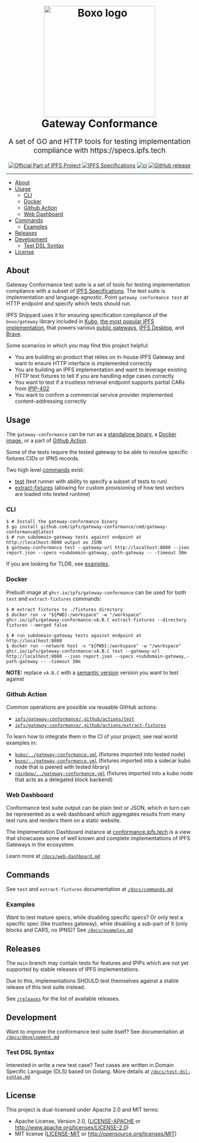 <h1 align="center">
  <br>
  <a href="#readme"><img src="https://github.com/ipfs/gateway-conformance/assets/157609/4e7ba998-c7f7-415b-bd72-eef053474865" alt="Boxo logo" title="Boxo logo" width="300"></a>
  <br>
  Gateway Conformance
  <br>
</h1>

<p align="center" style="font-size: 1.2rem;">A set of GO and HTTP tools for testing implementation compliance with https://specs.ipfs.tech</p>

<p align="center">
  <a href="https://ipfs.tech"><img src="https://img.shields.io/badge/project-IPFS-blue.svg?style=flat-square" alt="Official Part of IPFS Project"></a>
  <a href="https://specs.ipfs.tech"><img src="https://img.shields.io/badge/specs-IPFS-blue.svg?style=flat-square" alt="IPFS Specifications"></a>
  <a href="https://github.com/ipfs/boxo/actions"><img src="https://img.shields.io/github/actions/workflow/status/ipfs/boxo/go-test.yml?branch=main" alt="ci"></a>
  <a href="https://github.com/ipfs/gateway-conformance/releases"><img alt="GitHub release" src="https://img.shields.io/github/v/release/ipfs/gateway-conformance?filter=!*rc*"></a>
</p>

<hr />

<!-- TOC -->

- [About](#about)
- [Usage](#usage)
  - [CLI](#cli)
  - [Docker](#docker)
  - [Github Action](#github-action)
  - [Web Dashboard](#web-dashboard)
- [Commands](#commands)
  - [Examples](#examples)
- [Releases](#releases)
- [Development](#development)
  - [Test DSL Syntax](#test-dsl-syntax)
- [License](#license)

<!-- /TOC -->

## About

Gateway Conformance test suite is a set of tools for testing implementation
compliance with a subset of [IPFS Specifications](https://specs.ipfs.tech). The
test suite is implementation and language-agnostic. Point `gateway conformance
test` at HTTP endpoint and specify which tests should run.

IPFS Shipyard uses it for ensuring specification compliance of the `boxo/gateway` library included in [Kubo](https://github.com/ipfs/kubo), [the most popular IPFS implementation](https://github.com/protocol/network-measurements/tree/master/reports),
that powers various [public gateways](https://ipfs.github.io/public-gateway-checker/), [IPFS Desktop](https://docs.ipfs.io/install/ipfs-desktop/), and [Brave](https://brave.com/ipfs-support/).


Some scenarios in which you may find this project helpful:

* You are building an product that relies on in-house IPFS Gateway and want to ensure HTTP interface is implemented correctly
* You are building an IPFS implementation and want to leverage existing HTTP test fixtures to tell if you are handling edge cases correctly
* You want to test if a trustless retrieval endpoint supports partial CARs from [IPIP-402](https://specs.ipfs.tech/ipips/ipip-0402/)
* You want to confirm a commercial service provider implemented content-addressing correctly

## Usage

The `gateway-conformance` can be run as a [standalone binary](#cli), a [Docker image](#docker), or a part of [Github Action](#github-actions).

Some of the tests require the tested gateway to be able to resolve specific fixtures CIDs or IPNS records.

Two high level [commands](/docs/commands.md) exist:
- [test](/docs/commands.md#test) (test runner with ability to specify a subset of tests to run)
- [extract-fixtures](/docs/commands.md#extract-fixtures) (allowing for custom provisioning of how test vectors are loaded into tested runtime)

### CLI

```console
$ # Install the gateway-conformance binary
$ go install github.com/ipfs/gateway-conformance/cmd/gateway-conformance@latest
$ # run subdomain-gateway tests against endpoint at http://localhost:8080 output as JSON
$ gateway-conformance test --gateway-url http://localhost:8080 --json report.json --specs +subdomain-gateway,-path-gateway -- -timeout 30m
```

If you are looking for TLDR, see [examples](/docs/examples.md).

### Docker

Prebuilt image at `ghcr.io/ipfs/gateway-conformance` can be used for both `test` and `extract-fixtures` commands:

```console
$ # extract fixtures to ./fixtures directory
$ docker run -v "${PWD}:/workspace" -w "/workspace" ghcr.io/ipfs/gateway-conformance:vA.B.C extract-fixtures --directory fixtures --merged false

$ # run subdomain-gateway tests against endpoint at http://localhost:8080
$ docker run --network host -v "${PWD}:/workspace" -w "/workspace" ghcr.io/ipfs/gateway-conformance:vA.B.C test --gateway-url http://localhost:8080 --json report.json --specs +subdomain-gateway,-path-gateway -- -timeout 30m
```

**NOTE:** replace `vA.B.C` with a [semantic version](https://github.com/ipfs/gateway-conformance/releases) version you want to test against

### Github Action

Common operations are possible via reusable GitHub actions:
- [`ipfs/gateway-conformance/.github/actions/test`](https://github.com/ipfs/gateway-conformance/blob/main/.github/actions/test/action.yml)
- [`ipfs/gateway-conformance/.github/actions/extract-fixtures`](https://github.com/ipfs/gateway-conformance/blob/main/.github/actions/extract-fixtures/action.yml)

To learn how to integrate them in the CI of your project, see real world examples in:
- [`kubo/../gateway-conformance.yml`](https://github.com/ipfs/kubo/blob/master/.github/workflows/gateway-conformance.yml) (fixtures imported into tested node)
- [`boxo/../gateway-conformance.yml`](https://github.com/ipfs/boxo/blob/main/.github/workflows/gateway-conformance.yml) (fixtures imported into a sidecar kubo node that is peered with tested library)
- [`rainbow/../gateway-conformance.yml`](https://github.com/ipfs/rainbow/blob/main/.github/workflows/gateway-conformance.yml) (fixtures imported into a kubo node that acts as a delegated block backend)

### Web Dashboard

Conformance test suite output can be plain text or JSON, which in turn can be
represented as a web dashboard which aggregates results from many test runs and
renders them on a static website.

The Implementation Dashboard instance at
[conformance.ipfs.tech](https://conformance.ipfs.tech/) is a view that
showcases some of well known and complete implementations of IPFS Gateways
in the ecosystem.

Learn more at [`/docs/web-dashboard.md`](/docs/web-dashboard.md)

## Commands

See `test` and `extract-fixtures` documentation at [`/docs/commands.md`](/docs/commands.md)

### Examples

Want to test mature specs, while disabling specific specs?
Or only test a specific spec (like trustless gateway), while disabling a sub-part of it (only blocks and CARS, no IPNS)?
See [`/docs/examples.md`](/docs/examples.md)

## Releases

The `main` branch may contain tests for features and IPIPs which are not yet
supported by stable releases of IPFS implementations.

Due to this, implementations SHOULD test themselves against a stable release
of this test suite instead.

See [`/releases`](https://github.com/ipfs/gateway-conformance/releases) for the list of available releases.

## Development

Want to improve the conformance test suite itself? 
See documentation at [`/docs/development.md`](/docs/development.md)

### Test DSL Syntax

Interested in write a new test case?
Test cases are written in Domain Specific Language (DLS) based on Golang. 
More details at [`/docs/test-dsl-syntax.md`](/docs/test-dsl-syntax.md)

## License

This project is dual-licensed under Apache 2.0 and MIT terms:

- Apache License, Version 2.0, ([LICENSE-APACHE](https://github.com/ipfs/kubo/blob/master/LICENSE-APACHE) or http://www.apache.org/licenses/LICENSE-2.0)
- MIT license ([LICENSE-MIT](https://github.com/ipfs/kubo/blob/master/LICENSE-MIT) or http://opensource.org/licenses/MIT)

